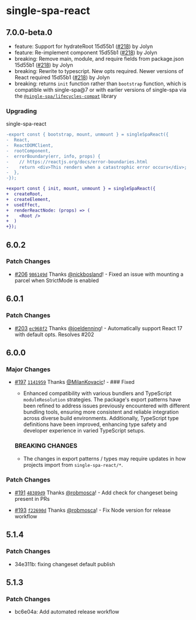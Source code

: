 # single-spa-react

## 7.0.0-beta.0

- feature: Support for hydrateRoot 15d55b1 ([#218](https://github.com/single-spa/single-spa-react/pull/218)) by Jolyn
- feature: Re-implement <Parcel /> component 15d55b1 ([#218](https://github.com/single-spa/single-spa-react/pull/218)) by Jolyn
- breaking: Remove main, module, and require fields from package.json 15d55b1 ([#218](https://github.com/single-spa/single-spa-react/pull/218)) by Jolyn
- breaking: Rewrite to typescript. New opts required. Newer versions of React required 15d55b1 ([#218](https://github.com/single-spa/single-spa-react/pull/218)) by Jolyn
- breaking: returns `init` function rather than `bootstrap` function, which is compatible with single-spa@7 or with earlier versions of single-spa via the [`@single-spa/lifecycles-compat`](https://github.com/single-spa/lifecyles-compat) library

### Upgrading

single-spa-react

```diff
-export const { bootstrap, mount, unmount } = singleSpaReact({
-  React,
-  ReactDOMClient,
-  rootComponent,
-  errorBoundary(err, info, props) {
-    // https://reactjs.org/docs/error-boundaries.html
-    return <div>This renders when a catastrophic error occurs</div>;
-  },
-});

+export const { init, mount, unmount } = singleSpaReact({
+  createRoot,
+  createElement,
+  useEffect,
+  renderReactNode: (props) => (
+    <Root />
+  )
+});
```

## 6.0.2

### Patch Changes

- [#206](https://github.com/single-spa/single-spa-react/pull/206) [`986149d`](https://github.com/single-spa/single-spa-react/commit/986149d04d4eac0a9b3d156935f621fc8f858c2f) Thanks [@nickbosland](https://github.com/nickbosland)! - Fixed an issue with mounting a parcel when StrictMode is enabled

## 6.0.1

### Patch Changes

- [#203](https://github.com/single-spa/single-spa-react/pull/203) [`ec968f2`](https://github.com/single-spa/single-spa-react/commit/ec968f2bb3658b783a4ba60519a73ab71962966f) Thanks [@joeldenning](https://github.com/joeldenning)! - Automatically support React 17 with default opts. Resolves #202

## 6.0.0

### Major Changes

- [#197](https://github.com/single-spa/single-spa-react/pull/197) [`1141959`](https://github.com/single-spa/single-spa-react/commit/1141959915c3a0073623e589b1eebd0891876745) Thanks [@MilanKovacic](https://github.com/MilanKovacic)! - ### Fixed
  - Enhanced compatibility with various bundlers and TypeScript `moduleResolution` strategies. The package's export patterns have been refined to address issues previously encountered with different bundling tools, ensuring more consistent and reliable integration across diverse build environments. Additionally, TypeScript type definitions have been improved, enhancing type safety and developer experience in varied TypeScript setups.

  ### BREAKING CHANGES
  - The changes in export patterns / types may require updates in how projects import from `single-spa-react/*`.

### Patch Changes

- [#191](https://github.com/single-spa/single-spa-react/pull/191) [`48389d9`](https://github.com/single-spa/single-spa-react/commit/48389d965624d554f82bca4abaa5975567582835) Thanks [@robmosca](https://github.com/robmosca)! - Add check for changeset being present in PRs

- [#193](https://github.com/single-spa/single-spa-react/pull/193) [`f22690d`](https://github.com/single-spa/single-spa-react/commit/f22690d1e8c5d78de9e4edeeef35d60284615153) Thanks [@robmosca](https://github.com/robmosca)! - Fix Node version for release workflow

## 5.1.4

### Patch Changes

- 34e311b: fixing changeset default publish

## 5.1.3

### Patch Changes

- bc6e04a: Add automated release workflow
